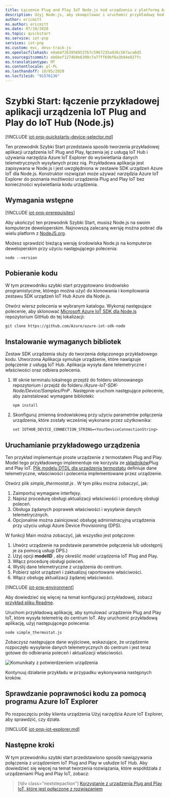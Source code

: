```yaml
---
title: Łączenie Plug and Play IoT Node.js kod urządzenia z platformą Azure IoT Hub | Microsoft Docs
description: Użyj Node.js, aby skompilować i uruchomić przykładowy kod urządzenia IoT Plug and Play, który łączy się z Centrum IoT. Użyj narzędzia Azure IoT Explorer, aby wyświetlić informacje wysyłane przez urządzenie do centrum.
author: ericmitt
ms.author: ericmitt
ms.date: 07/10/2020
ms.topic: quickstart
ms.service: iot-pnp
services: iot-pnp
ms.custom: mvc, devx-track-js
ms.openlocfilehash: e9ab4f2639569537b7c5967235a926c567aca0d5
ms.sourcegitcommit: eb6bef1274b9e6390c7a77ff69bf6a3b94e827fc
ms.translationtype: MT
ms.contentlocale: pl-PL
ms.lasthandoff: 10/05/2020
ms.locfileid: "91576136"
---
```

# <a name="quickstart-connect-a-sample-iot-plug-and-play-device-application-to-iot-hub-nodejs"></a>Szybki Start: łączenie przykładowej aplikacji urządzenia IoT Plug and Play do IoT Hub (Node.js)

[!INCLUDE [iot-pnp-quickstarts-device-selector.md](../../includes/iot-pnp-quickstarts-device-selector.md)]

Ten przewodnik Szybki Start przedstawia sposób tworzenia przykładowej aplikacji urządzenia IoT Plug and Play, łączenia jej z usługą IoT Hub i używania narzędzia Azure IoT Explorer do wyświetlania danych telemetrycznych wysyłanych przez nią. Przykładowa aplikacja jest zapisywana w Node.js i jest uwzględniona w zestawie SDK urządzeń Azure IoT dla Node.js. Konstruktor rozwiązań może używać narzędzia Azure IoT Explorer do poznania możliwości urządzenia Plug and Play IoT bez konieczności wyświetlania kodu urządzenia.

## <a name="prerequisites"></a>Wymagania wstępne

[!INCLUDE [iot-pnp-prerequisites](../../includes/iot-pnp-prerequisites.md)]

Aby ukończyć ten przewodnik Szybki Start, musisz Node.js na swoim komputerze deweloperskim. Najnowszą zalecaną wersję można pobrać dla wielu platform z [NodeJS.org](https://nodejs.org).

Możesz sprawdzić bieżącą wersję środowiska Node.js na komputerze deweloperskim przy użyciu następującego polecenia:

```cmd/sh
node --version
```

## <a name="download-the-code"></a>Pobieranie kodu

W tym przewodniku szybki start przygotowano środowisko programistyczne, którego można użyć do klonowania i kompilowania zestawu SDK urządzeń IoT Hub Azure dla Node.js.

Otwórz wiersz polecenia w wybranym katalogu. Wykonaj następujące polecenie, aby sklonować [Microsoft Azure IoT SDK dla Node.js](https://github.com/Azure/azure-iot-sdk-node) repozytorium GitHub do tej lokalizacji:

```cmd/sh
git clone https://github.com/Azure/azure-iot-sdk-node
```

## <a name="install-required-libraries"></a>Instalowanie wymaganych bibliotek

Zestaw SDK urządzenia służy do tworzenia dołączonego przykładowego kodu. Utworzona Aplikacja symuluje urządzenie, które nawiązuje połączenie z usługą IoT Hub. Aplikacja wysyła dane telemetryczne i właściwości oraz odbiera polecenia.

1. W oknie terminalu lokalnego przejdź do folderu sklonowanego repozytorium i przejdź do folderu */Azure-IoT-SDK-Node/Device/Samples/PnP* . Następnie uruchom następujące polecenie, aby zainstalować wymagane biblioteki:

    ```cmd/sh
    npm install
    ```

1. Skonfiguruj zmienną środowiskową przy użyciu parametrów połączenia urządzenia, które zostały wcześniej wykonane przez użytkownika:

    ```cmd/sh
    set IOTHUB_DEVICE_CONNECTION_STRING=<YourDeviceConnectionString>
    ```

## <a name="run-the-sample-device"></a>Uruchamianie przykładowego urządzenia

Ten przykład implementuje proste urządzenie z termostatem Plug and Play. Model tego przykładowego implementuje nie korzysta ze [składników](concepts-components.md)Plug and Play IoT. [Plik modelu DTDL dla urządzenia termostatu](https://github.com/Azure/opendigitaltwins-dtdl/blob/master/DTDL/v2/samples/Thermostat.json) definiuje dane telemetryczne, właściwości i polecenia implementowane przez urządzenie.

Otwórz plik _simple_thermostat.js_ . W tym pliku można zobaczyć, jak:

1. Zaimportuj wymagane interfejsy.
1. Napisz procedurę obsługi aktualizacji właściwości i procedurę obsługi poleceń.
1. Obsługa żądanych poprawek właściwości i wysyłanie danych telemetrycznych.
1. Opcjonalnie można zainicjować obsługę administracyjną urządzenia przy użyciu usługi Azure Device Provisioning (DPS).

W funkcji Main można zobaczyć, jak wszystko jest połączone:

1. Utwórz urządzenie na podstawie parametrów połączenia lub udostępnij je za pomocą usługi DPS.)
1. Użyj opcji **modelID** , aby określić model urządzenia IoT Plug and Play.
1. Włącz procedurę obsługi poleceń.
1. Wyślij dane telemetryczne z urządzenia do centrum.
1. Pobierz splot urządzeń i zaktualizuj raportowane właściwości.
1. Włącz obsługę aktualizacji żądanej właściwości.

[!INCLUDE [iot-pnp-environment](../../includes/iot-pnp-environment.md)]

Aby dowiedzieć się więcej na temat konfiguracji przykładowej, zobacz [przykład pliku Readme](https://github.com/Azure/azure-iot-sdk-node/blob/master/device/samples/pnp/readme.md).

Uruchom przykładową aplikację, aby symulować urządzenie Plug and Play IoT, które wysyła telemetrię do centrum IoT. Aby uruchomić przykładową aplikację, użyj następującego polecenia:

```cmd\sh
node simple_thermostat.js
```

Zobaczysz następujące dane wyjściowe, wskazujące, że urządzenie rozpoczęło wysyłanie danych telemetrycznych do centrum i jest teraz gotowe do odbierania poleceń i aktualizacji właściwości.

![Komunikaty z potwierdzeniem urządzenia](media/quickstart-connect-device-node/device-confirmation-node.png)

Kontynuuj działanie przykładu w przypadku wykonywania następnych kroków.

## <a name="use-azure-iot-explorer-to-validate-the-code"></a>Sprawdzanie poprawności kodu za pomocą programu Azure IoT Explorer

Po rozpoczęciu próby klienta urządzenia Użyj narzędzia Azure IoT Explorer, aby sprawdzić, czy działa.

[!INCLUDE [iot-pnp-iot-explorer.md](../../includes/iot-pnp-iot-explorer.md)]

## <a name="next-steps"></a>Następne kroki

W tym przewodniku szybki start przedstawiono sposób nawiązywania połączenia z urządzeniem IoT Plug and Play w usłudze IoT Hub. Aby dowiedzieć się więcej na temat tworzenia rozwiązania, które współdziała z urządzeniami Plug and Play IoT, zobacz:

> [!div class="nextstepaction"]
> [Korzystanie z urządzenia Plug and Play IoT, które jest połączone z rozwiązaniem](quickstart-service-node.md)

